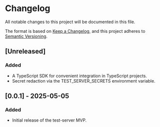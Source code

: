 # Changelog

All notable changes to this project will be documented in this file.

The format is based on [Keep a Changelog](https://keepachangelog.com/en/1.1.0/),
and this project adheres to [Semantic Versioning](https://semver.org/spec/v2.0.0.html).

## [Unreleased]

### Added
- A TypeScript SDK for convenient integration in TypeScript projects.
- Secret redaction via the TEST_SERVER_SECRETS environment variable.

## [0.0.1] - 2025-05-05

### Added

- Initial release of the test-server MVP.

